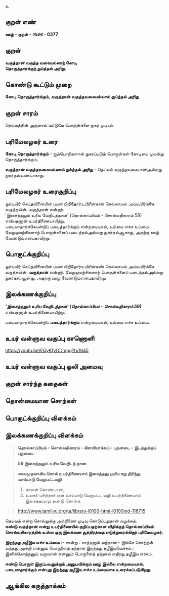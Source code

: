 உ

## குறள் எண் 

**ஊழ் - குறள் - ௦௩௭௭ - 0377**  

## குறள் 

**வகுத்தான் வகுத்த வகையல்லாற் கோடி  
தொகுத்தார்க்குந் துய்த்தல் அரிது.**

## கொண்டு கூட்டும் முறை

**கோடி தொகுத்தார்க்கும், வகுத்தான் வகுத்தவகையல்லால் துய்த்தல் அரிது**

## குறள் சாரம் 

தெய்வத்தின் அருளால் மட்டுமே பொருள்களை நுகர முடியும்   

## பரிமேலழகர் உரை

**கோடி தொகுத்தார்க்கும்** - ஐம்பொறிகளான் நுகரப்படும் பொருள்கள் கோடியை முயன்று தொகுத்தார்க்கும்,  

**வகுத்தான் வகுத்தவகையல்லால் துய்த்தல் அரிது** - தெய்வம் வகுத்தவகையான்அல்லது நுகர்தல்உண்டாகாது.   

## பரிமேலழகர் உரைகுறிப்பு   

ஓர்உயிர் செய்தவினையின் பயன் பிறிதோர்உயிரின்கண் செல்லாமல் அவ்வுயிர்க்கே வகுத்தலின், வகுத்தான் என்றார்.  
'இசைத்தலும் உரிய வேறிடத்தான' (தொல்காப்பியம் - சொல்லதிகாரம்  59) என்பதனான் உயர்திணையாயிற்று.  
படையாதார்க்கேயன்றிப் படைத்தார்க்கும் என்றமையால், உம்மை எச்ச உம்மை.  
வேறுமுயற்சிகளாற் பொருள்களைப் படைத்தல்அல்லது நுகர்தல்ஆகாது, அதற்கு ஊழ் வேண்டும்என்பதாயிற்று.  

## பொருட்க்குறிப்பு 

ஓர்உயிர் செய்தவினையின் பயன் பிறிதோர்உயிரின்கண் செல்லாமல் அவ்வுயிர்க்கே வகுத்தலின், **வகுத்தான்** என்றார். வேறுமுயற்சிகளாற் பொருள்களைப் படைத்தல்அல்லது நுகர்தல்ஆகாது, அதற்கு ஊழ் வேண்டும்என்பதாயிற்று.    

## இலக்கணக்குறிப்பு  

_**'இசைத்தலும் உரிய வேறிடத்தான' (தொல்காப்பியம் - சொல்லதிகாரம்  59)**_ என்பதனான் உயர்திணையாயிற்று.  

படையாதார்க்கேயன்றிப் **படைத்தார்க்கும்** என்றமையால், உம்மை எச்ச உம்மை.    

## உயர் வள்ளுவ வகுப்பு காணொளி

https://youtu.be/EQyKfyODmpg?t=1645

## உயர் வள்ளுவ வகுப்பு ஒலி அமைவு 

 
## குறள் சார்ந்த கதைகள் 


## தொன்மையான சொற்கள்


## பொருட்க்குறிப்பு விளக்கம்


## இலக்கணக்குறிப்பு விளக்கம்

>**தொல்காப்பியம் - சொல்லதிகாரம் - கிளவியாக்கம் - புறனடை - இடத்துக்குப் புறனடை**  

>**59	இசைத்தலும் உரிய வேறிடத் தான.**  

>**காலமுதலாகிய சொல் உயர்திணையாய் இசைத்தலு முரிய ஈறு திரிந்து  
வாய்பாடு வேறுபட்டவழி**  

>1. காலன் கொண்டான்,  
>2. உலகர் பசித்தார் என வாய்பாடு வேறுபட்ட வழி உயர்திணையாய் இசைத்தவாறு கண்டு கொள்க.  

>http://www.tamilvu.org/ta/library-l0100-html-l0100ind-116715

தெய்வம் என்ற சொல்லுக்கு அஃறிணை முடிவு கொடுப்பதுதான் வழக்கம்.   
**ஈண்டு வகுத்தான் என்று உயர்திணையில் குறிப்பதற்கான விதிக்குத் தொல்காப்பியம் சொல்லதிகாரத்தில் உள்ள ஒரு இலக்கண சூத்திரத்தை எடுத்துரைக்கிறார் பரிமேலழகர்.** 

**இறந்தது தழீஇய எச்ச உம்மை** :- சான்று : சாத்தனும் வந்தான் - இங்கே கொற்றன் வந்தது அன்றி என்னும் பொருளைத் தந்தால் இறந்தது தழீஇயவெச்சம் ; இனிக்கொற்றனும் வருவான் என்னும் பொருளைத் தந்தால் எதிரது தழீஇய எச்சம். 

**ஈண்டு பொருள் இருப்பவனுக்கும் அனுபவிக்கும் ஊழ் இல்லை என்றமையால், படையாதார்க்கும் என்பது இறந்தது தழீஇய எச்ச உம்மையாக உரைக்கப்படுகிறது.**    

## ஆங்கில கருத்தாக்கம் 


